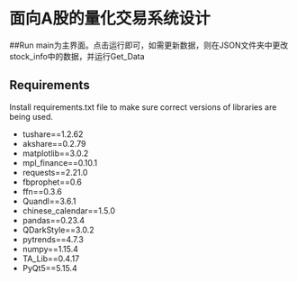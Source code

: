 # 面向A股的量化交易系统设计


##Run
main为主界面。点击运行即可，如需更新数据，则在JSON文件夹中更改stock_info中的数据，并运行Get_Data



## Requirements

Install requirements.txt file to make sure correct versions of libraries are being used.

* tushare==1.2.62
* akshare==0.2.79
* matplotlib==3.0.2
* mpl_finance==0.10.1
* requests==2.21.0
* fbprophet==0.6
* ffn==0.3.6
* Quandl==3.6.1
* chinese_calendar==1.5.0
* pandas==0.23.4
* QDarkStyle==3.0.2
* pytrends==4.7.3
* numpy==1.15.4
* TA_Lib==0.4.17
* PyQt5==5.15.4
